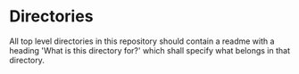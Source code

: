 Directories
==  

All top level directories in this repository should contain a readme with a heading 'What is this directory for?' which shall specify what belongs in that directory.

